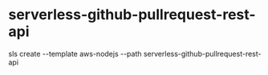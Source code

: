 # serverless-github-pullrequest-rest-api

sls create --template aws-nodejs --path serverless-github-pullrequest-rest-api

